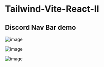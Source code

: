 # Tailwind-Vite-React-II

## Discord Nav Bar demo

![image](https://user-images.githubusercontent.com/66233296/149610200-c07232fa-82e8-4e08-8054-6daad6363723.png)

![image](https://user-images.githubusercontent.com/66233296/149610204-7cb9012a-d6b5-421e-98bb-e0970231966c.png)

![image](https://user-images.githubusercontent.com/66233296/149610209-7fcfb938-ae25-4ad9-8fbf-db7ea4975a88.png)

